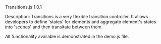 Transitions.js 1.0.1

Description:
Transitions is a very flexible transition controller. It allows developers to define 'states' for elements and aggregate element's states into 'scenes' and then transitate between them.

All functionality available is demonstrated in the demo.js file.